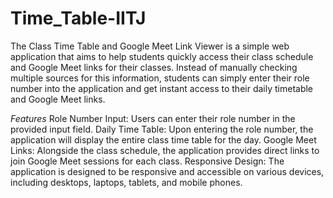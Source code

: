 # Time_Table-IITJ 
The Class Time Table and Google Meet Link Viewer is a simple web application that aims to help students quickly access their class schedule and Google Meet links for their classes. Instead of manually checking multiple sources for this information, students can simply enter their role number into the application and get instant access to their daily timetable and Google Meet links.

*Features*
Role Number Input: Users can enter their role number in the provided input field.
Daily Time Table: Upon entering the role number, the application will display the entire class time table for the day.
Google Meet Links: Alongside the class schedule, the application provides direct links to join Google Meet sessions for each class.
Responsive Design: The application is designed to be responsive and accessible on various devices, including desktops, laptops, tablets, and mobile phones.